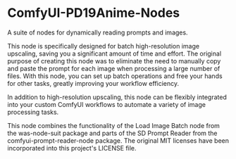 # ComfyUI-PD19Anime-Nodes
A suite of nodes for dynamically reading prompts and images.

This node is specifically designed for batch high-resolution image upscaling, saving you a significant amount of time and effort. The original purpose of creating this node was to eliminate the need to manually copy and paste the prompt for each image when processing a large number of files. With this node, you can set up batch operations and free your hands for other tasks, greatly improving your workflow efficiency.

In addition to high-resolution upscaling, this node can be flexibly integrated into your custom ComfyUI workflows to automate a variety of image processing tasks.

This node combines the functionality of the Load Image Batch node from the was-node-suit package and parts of the SD Prompt Reader from the comfyui-prompt-reader-node package. The original MIT licenses have been incorporated into this project's LICENSE file.
